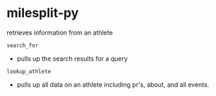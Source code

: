 # milesplit-py

retrieves information from an athlete

`search_for` 
  + pulls up the search results for a query

`lookup_athlete`  
  + pulls up all data on an athlete including pr's, about, and all
    events.
